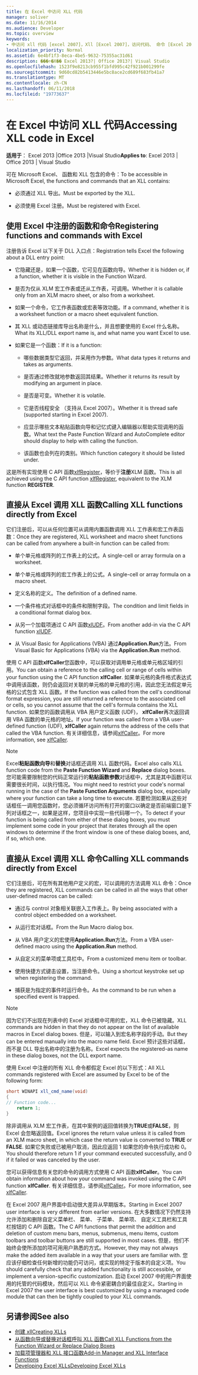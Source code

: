 ```yaml
---
title: 在 Excel 中访问 XLL 代码
manager: soliver
ms.date: 11/16/2014
ms.audience: Developer
ms.topic: overview
keywords:
- 中访问 xll 代码 [excel 2007]，Xll [Excel 2007]，访问代码、 命令 [Excel 2007]、 注册、 函数 [Excel 2007]、 注册，从 Excel 调用 xll、 注册命令 [Excel 2007]，注册函数 [Excel 2007]
localization_priority: Normal
ms.assetid: 6e4bf1f3-8eca-4be5-9632-75355ac31d61
description: ���÷�Χ�� Excel 2013?| Office 2013?| Visual Studio
ms.openlocfilehash: 1523f9e8213cb955f1bfd995c42f921b001299fe
ms.sourcegitcommit: 9d60cd82b5413446e5bc8ace2cd689f683fb41a7
ms.translationtype: MT
ms.contentlocale: zh-CN
ms.lasthandoff: 06/11/2018
ms.locfileid: "19773637"
---
```

# <a name="accessing-xll-code-in-excel"></a><span data-ttu-id="29dd2-104">在 Excel 中访问 XLL 代码</span><span class="sxs-lookup"><span data-stu-id="29dd2-104">Accessing XLL code in Excel</span></span>

<span data-ttu-id="29dd2-105">**适用于**： Excel 2013 |Office 2013 |Visual Studio</span><span class="sxs-lookup"><span data-stu-id="29dd2-105">**Applies to**: Excel 2013 | Office 2013 | Visual Studio</span></span> 
  
<span data-ttu-id="29dd2-106">可在 Microsoft Excel、 函数和 XLL 包含的命令：</span><span class="sxs-lookup"><span data-stu-id="29dd2-106">To be accessible in Microsoft Excel, the functions and commands that an XLL contains:</span></span>
  
- <span data-ttu-id="29dd2-107">必须通过 XLL 导出。</span><span class="sxs-lookup"><span data-stu-id="29dd2-107">Must be exported by the XLL.</span></span>
    
- <span data-ttu-id="29dd2-108">必须使用 Excel 注册。</span><span class="sxs-lookup"><span data-stu-id="29dd2-108">Must be registered with Excel.</span></span>
    
## <a name="registering-functions-and-commands-with-excel"></a><span data-ttu-id="29dd2-109">使用 Excel 中注册的函数和命令</span><span class="sxs-lookup"><span data-stu-id="29dd2-109">Registering functions and commands with Excel</span></span>

<span data-ttu-id="29dd2-110">注册告诉 Excel 以下关于 DLL 入口点：</span><span class="sxs-lookup"><span data-stu-id="29dd2-110">Registration tells Excel the following about a DLL entry point:</span></span>
  
- <span data-ttu-id="29dd2-111">它隐藏还是，如果一个函数，它可见在函数向导。</span><span class="sxs-lookup"><span data-stu-id="29dd2-111">Whether it is hidden or, if a function, whether it is visible in the Function Wizard.</span></span>
    
- <span data-ttu-id="29dd2-112">是否为仅从 XLM 宏工作表或还从工作表，可调用。</span><span class="sxs-lookup"><span data-stu-id="29dd2-112">Whether it is callable only from an XLM macro sheet, or also from a worksheet.</span></span>
    
- <span data-ttu-id="29dd2-113">如果一个命令，它工作表函数或宏表等效功能。</span><span class="sxs-lookup"><span data-stu-id="29dd2-113">If a command, whether it is a worksheet function or a macro sheet equivalent function.</span></span>
    
- <span data-ttu-id="29dd2-114">其 XLL 或动态链接库导出名称是什么，并且想要使用的 Excel 什么名称。</span><span class="sxs-lookup"><span data-stu-id="29dd2-114">What its XLL/DLL export name is, and what name you want Excel to use.</span></span>
    
- <span data-ttu-id="29dd2-115">如果它是一个函数：</span><span class="sxs-lookup"><span data-stu-id="29dd2-115">If it is a function:</span></span>
    
  - <span data-ttu-id="29dd2-116">哪些数据类型它返回，并采用作为参数。</span><span class="sxs-lookup"><span data-stu-id="29dd2-116">What data types it returns and takes as arguments.</span></span>
    
  - <span data-ttu-id="29dd2-117">是否通过修改就地参数返回其结果。</span><span class="sxs-lookup"><span data-stu-id="29dd2-117">Whether it returns its result by modifying an argument in place.</span></span>
    
  - <span data-ttu-id="29dd2-118">是否是可变。</span><span class="sxs-lookup"><span data-stu-id="29dd2-118">Whether it is volatile.</span></span>
    
  - <span data-ttu-id="29dd2-119">它是否线程安全 （支持从 Excel 2007）。</span><span class="sxs-lookup"><span data-stu-id="29dd2-119">Whether it is thread safe (supported starting in Excel 2007).</span></span>
    
  - <span data-ttu-id="29dd2-120">应显示哪些文本粘贴函数向导和记忆式键入编辑器以帮助实现调用的函数。</span><span class="sxs-lookup"><span data-stu-id="29dd2-120">What text the Paste Function Wizard and AutoComplete editor should display to help with calling the function.</span></span>
    
  - <span data-ttu-id="29dd2-121">该函数也会列在的类别。</span><span class="sxs-lookup"><span data-stu-id="29dd2-121">Which function category it should be listed under.</span></span>
    
<span data-ttu-id="29dd2-122">这是所有实现使用 C API 函数[xlfRegister](xlfregister-form-1.md)，等价于**注册**XLM 函数。</span><span class="sxs-lookup"><span data-stu-id="29dd2-122">This is all achieved using the C API function [xlfRegister](xlfregister-form-1.md), equivalent to the XLM function **REGISTER**.</span></span>
  
## <a name="calling-xll-functions-directly-from-excel"></a><span data-ttu-id="29dd2-123">直接从 Excel 调用 XLL 函数</span><span class="sxs-lookup"><span data-stu-id="29dd2-123">Calling XLL functions directly from Excel</span></span>

<span data-ttu-id="29dd2-124">它们注册后，可以从任何位置可从调用内置函数调用 XLL 工作表和宏工作表函数：</span><span class="sxs-lookup"><span data-stu-id="29dd2-124">Once they are registered, XLL worksheet and macro sheet functions can be called from anywhere a built-in function can be called from:</span></span>
  
- <span data-ttu-id="29dd2-125">单个单元格或阵列的工作表上的公式。</span><span class="sxs-lookup"><span data-stu-id="29dd2-125">A single-cell or array formula on a worksheet.</span></span>
    
- <span data-ttu-id="29dd2-126">单个单元格或阵列的宏工作表上的公式。</span><span class="sxs-lookup"><span data-stu-id="29dd2-126">A single-cell or array formula on a macro sheet.</span></span>
    
- <span data-ttu-id="29dd2-127">定义名称的定义。</span><span class="sxs-lookup"><span data-stu-id="29dd2-127">The definition of a defined name.</span></span>
    
- <span data-ttu-id="29dd2-128">一个条件格式对话框中的条件和限制字段。</span><span class="sxs-lookup"><span data-stu-id="29dd2-128">The condition and limit fields in a conditional format dialog box.</span></span>
    
- <span data-ttu-id="29dd2-129">从另一个加载项通过 C API 函数[xlUDF](xludf.md)。</span><span class="sxs-lookup"><span data-stu-id="29dd2-129">From another add-in via the C API function [xlUDF](xludf.md).</span></span>
    
- <span data-ttu-id="29dd2-130">从 Visual Basic for Applications (VBA) 通过**Application.Run**方法。</span><span class="sxs-lookup"><span data-stu-id="29dd2-130">From Visual Basic for Applications (VBA) via the **Application.Run** method.</span></span> 
    
<span data-ttu-id="29dd2-131">使用 C API 函数**xlfCaller**您函数中，可以获取对调用单元格或单元格区域的引用。</span><span class="sxs-lookup"><span data-stu-id="29dd2-131">You can obtain a reference to the calling cell or range of cells within your function using the C API function **xlfCaller**.</span></span> <span data-ttu-id="29dd2-132">如果单元格的条件格式表达式中调用该函数，则仍会返回对关联的单元格的单元格的引用，因此您无法假定单元格的公式包含 XLL 函数。</span><span class="sxs-lookup"><span data-stu-id="29dd2-132">If the function was called from the cell's conditional format expression, you are still returned a reference to the associated cell or cells, so you cannot assume that the cell's formula contains the XLL function.</span></span> <span data-ttu-id="29dd2-133">如果您的函数调用从 VBA 用户定义函数 (UDF)， **xlfCaller**再次返回调用 VBA 函数的单元格的地址。</span><span class="sxs-lookup"><span data-stu-id="29dd2-133">If your function was called from a VBA user-defined function (UDF), **xlfCaller** again returns the address of the cells that called the VBA function.</span></span> <span data-ttu-id="29dd2-134">有关详细信息，请参阅[xlfCaller](xlfcaller.md)。</span><span class="sxs-lookup"><span data-stu-id="29dd2-134">For more information, see [xlfCaller](xlfcaller.md).</span></span>
  
> [!NOTE]
> <span data-ttu-id="29dd2-135">Excel**粘贴函数向导**和**替换**对话框还调用 XLL 函数代码。</span><span class="sxs-lookup"><span data-stu-id="29dd2-135">Excel also calls XLL function code from the **Paste Function Wizard** and **Replace** dialog boxes.</span></span> <span data-ttu-id="29dd2-136">您可能需要限制您的代码正常运行的**粘贴函数参数**对话框中，尤其是其中函数可以需要很长时间，以执行情况。</span><span class="sxs-lookup"><span data-stu-id="29dd2-136">You might need to restrict your code's normal running in the case of the **Paste Function Arguments** dialog box, especially where your function can take a long time to execute.</span></span> <span data-ttu-id="29dd2-137">若要检测如果从这些对话框任一调用您函数时，您必须循环访问所有打开的窗口以确定是否前端窗口是下列对话框之一，如果是这样，您项目中实现一些代码哪一个。</span><span class="sxs-lookup"><span data-stu-id="29dd2-137">To detect if your function is being called from either of these dialog boxes, you must implement some code in your project that iterates through all the open windows to determine if the front window is one of these dialog boxes, and, if so, which one.</span></span> 
  
## <a name="calling-xll-commands-directly-from-excel"></a><span data-ttu-id="29dd2-138">直接从 Excel 调用 XLL 命令</span><span class="sxs-lookup"><span data-stu-id="29dd2-138">Calling XLL commands directly from Excel</span></span>

<span data-ttu-id="29dd2-139">它们注册后，可在所有其他用户定义的宏，可以调用的方法调用 XLL 命令：</span><span class="sxs-lookup"><span data-stu-id="29dd2-139">Once they are registered, XLL commands can be called in all the ways that other user-defined macros can be called:</span></span>
  
- <span data-ttu-id="29dd2-140">通过与 control 对象相关联嵌入工作表上。</span><span class="sxs-lookup"><span data-stu-id="29dd2-140">By being associated with a control object embedded on a worksheet.</span></span>
    
- <span data-ttu-id="29dd2-141">从运行宏对话框。</span><span class="sxs-lookup"><span data-stu-id="29dd2-141">From the Run Macro dialog box.</span></span>
    
- <span data-ttu-id="29dd2-142">从 VBA 用户定义的宏使用**Application.Run**方法。</span><span class="sxs-lookup"><span data-stu-id="29dd2-142">From a VBA user-defined macro using the **Application.Run** method.</span></span> 
    
- <span data-ttu-id="29dd2-143">从自定义的菜单项或工具栏中。</span><span class="sxs-lookup"><span data-stu-id="29dd2-143">From a customized menu item or toolbar.</span></span>
    
- <span data-ttu-id="29dd2-144">使用快捷方式键击设置，当注册命令。</span><span class="sxs-lookup"><span data-stu-id="29dd2-144">Using a shortcut keystroke set up when registering the command.</span></span>
    
- <span data-ttu-id="29dd2-145">捕获是为指定的事件时运行命令。</span><span class="sxs-lookup"><span data-stu-id="29dd2-145">As the command to be run when a specified event is trapped.</span></span>
    
> [!NOTE]
> <span data-ttu-id="29dd2-146">因为它们不出现在列表中的 Excel 对话框中可用的宏，XLL 命令已被隐藏。</span><span class="sxs-lookup"><span data-stu-id="29dd2-146">XLL commands are hidden in that they do not appear on the list of available macros in Excel dialog boxes.</span></span> <span data-ttu-id="29dd2-147">但是，可以输入到宏名称字段的手动。</span><span class="sxs-lookup"><span data-stu-id="29dd2-147">But they can be entered manually into the macro name field.</span></span> <span data-ttu-id="29dd2-148">Excel 预计这些对话框，而不是 DLL 导出名称中的注册为名称。</span><span class="sxs-lookup"><span data-stu-id="29dd2-148">Excel expects the registered-as name in these dialog boxes, not the DLL export name.</span></span> 
  
<span data-ttu-id="29dd2-149">使用 Excel 中注册的所有 XLL 命令都假定 Excel 的以下形式：</span><span class="sxs-lookup"><span data-stu-id="29dd2-149">All XLL commands registered with Excel are assumed by Excel to be of the following form:</span></span>
  
```cs
short WINAPI xll_cmd_name(void)
{
// Function code...
    return 1;
}

```

<span data-ttu-id="29dd2-150">除非调用从 XLM 宏工作表，在其中案例的返回值转换为**TRUE**或**FALSE**，则 Excel 会忽略返回值。</span><span class="sxs-lookup"><span data-stu-id="29dd2-150">Excel ignores the return value unless it is called from an XLM macro sheet, in which case the return value is converted to **TRUE** or **FALSE**.</span></span> <span data-ttu-id="29dd2-151">如果它失败或已被用户取消，因此应返回 1 如果您的命令执行成功和 0。</span><span class="sxs-lookup"><span data-stu-id="29dd2-151">You should therefore return 1 if your command executed successfully, and 0 if it failed or was canceled by the user.</span></span>
  
<span data-ttu-id="29dd2-152">您可以获得信息有关您的命令的调用方式使用 C API 函数**xlfCaller**。</span><span class="sxs-lookup"><span data-stu-id="29dd2-152">You can obtain information about how your command was invoked using the C API function **xlfCaller**.</span></span> <span data-ttu-id="29dd2-153">有关详细信息，请参阅[xlfCaller](xlfcaller.md)。</span><span class="sxs-lookup"><span data-stu-id="29dd2-153">For more information, see [xlfCaller](xlfcaller.md).</span></span>
  
<span data-ttu-id="29dd2-154">在 Excel 2007 用户界面中启动很大差异从早期版本。</span><span class="sxs-lookup"><span data-stu-id="29dd2-154">Starting in Excel 2007 user interface is very different from earlier versions.</span></span> <span data-ttu-id="29dd2-155">在大多数情况下仍然支持允许添加和删除自定义菜单栏、 菜单、 子菜单、 菜单项、 自定义工具栏和工具栏按钮的 C API 函数。</span><span class="sxs-lookup"><span data-stu-id="29dd2-155">The C API functions that permit the addition and deletion of custom menu bars, menus, submenus, menu items, custom toolbars and toolbar buttons are still supported in most cases.</span></span> <span data-ttu-id="29dd2-156">但是，他们不始终会使所添加的项可用用户熟悉的方式。</span><span class="sxs-lookup"><span data-stu-id="29dd2-156">However, they may not always make the added item available in a way that your users are familiar with.</span></span> <span data-ttu-id="29dd2-157">您应该仔细检查任何新增的功能仍可访问，或实现的特定于版本的自定义项。</span><span class="sxs-lookup"><span data-stu-id="29dd2-157">You should carefully check that any added functionality is still accessible, or implement a version-specific customization.</span></span> <span data-ttu-id="29dd2-158">启动 Excel 2007 中的用户界面使用的托管的代码模块，然后可以 XLL 命令紧密耦合的最佳自定义。</span><span class="sxs-lookup"><span data-stu-id="29dd2-158">Starting in Excel 2007 the user interface is best customized by using a managed code module that can then be tightly coupled to your XLL commands.</span></span>
  
## <a name="see-also"></a><span data-ttu-id="29dd2-159">另请参阅</span><span class="sxs-lookup"><span data-stu-id="29dd2-159">See also</span></span>

- [<span data-ttu-id="29dd2-160">创建 xll</span><span class="sxs-lookup"><span data-stu-id="29dd2-160">Creating XLLs</span></span>](creating-xlls.md)
- [<span data-ttu-id="29dd2-161">从函数向导或替换对话框呼叫 XLL 函数</span><span class="sxs-lookup"><span data-stu-id="29dd2-161">Call XLL Functions from the Function Wizard or Replace Dialog Boxes</span></span>](how-to-call-xll-functions-from-the-function-wizard-or-replace-dialog-boxes.md)
- [<span data-ttu-id="29dd2-162">加载项管理器和 XLL 接口函数</span><span class="sxs-lookup"><span data-stu-id="29dd2-162">Add-in Manager and XLL Interface Functions</span></span>](add-in-manager-and-xll-interface-functions.md)
- [<span data-ttu-id="29dd2-163">Developing Excel XLLs</span><span class="sxs-lookup"><span data-stu-id="29dd2-163">Developing Excel XLLs</span></span>](developing-excel-xlls.md)



